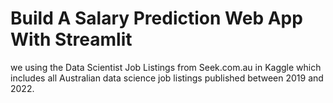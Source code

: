 # Build A Salary Prediction Web App With Streamlit

we using the Data Scientist Job Listings from Seek.com.au in Kaggle which includes all Australian data science job listings published between 2019 and 2022. 
